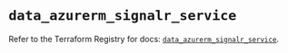 # `data_azurerm_signalr_service`

Refer to the Terraform Registry for docs: [`data_azurerm_signalr_service`](https://registry.terraform.io/providers/hashicorp/azurerm/3.87.0/docs/data-sources/signalr_service).
